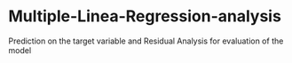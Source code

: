 # Multiple-Linea-Regression-analysis
Prediction on the target variable and Residual Analysis for evaluation of the model
